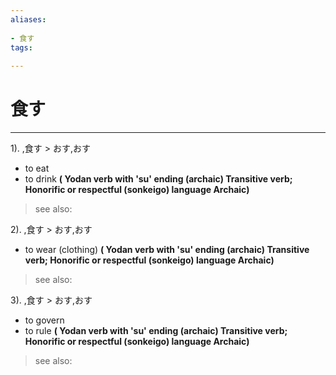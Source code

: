 ```yaml
---
aliases:
    
- 食す
tags:
    
---
```


# 食す
---
1).
,食す > おす,おす

- to eat
- to drink
**( Yodan verb with 'su' ending (archaic) Transitive verb; Honorific or respectful (sonkeigo) language Archaic)**
> see also: 
            
2).
,食す > おす,おす

- to wear (clothing)
**( Yodan verb with 'su' ending (archaic) Transitive verb; Honorific or respectful (sonkeigo) language Archaic)**
> see also: 
            
3).
,食す > おす,おす

- to govern
- to rule
**( Yodan verb with 'su' ending (archaic) Transitive verb; Honorific or respectful (sonkeigo) language Archaic)**
> see also: 
            